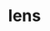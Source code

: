 ---
title: "lens"
alias: 
type: note
subject: biology
tags:
 - biology
 - sense_organs
created: 2023.01.09 11:15
created_by: Ádám
draft: true
---